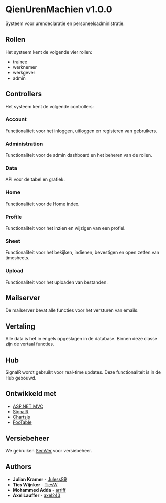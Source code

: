 # QienUrenMachien v1.0.0

Systeem voor urendeclaratie en personeelsadministratie.


## Rollen

Het systeem kent de volgende vier rollen:

- trainee 
- werknemer
- werkgever
- admin

## Controllers

Het systeem kent de volgende controllers:

### Account
Functionaliteit voor het inloggen, uitloggen en registeren van gebruikers. 

### Administration
Functionaliteit voor de admin dashboard en het beheren van de rollen.

### Data
API voor de tabel en grafiek.

### Home
Functionaliteit voor de Home index.

### Profile
Functionaliteit voor het inzien en wijzigen van een profiel.

### Sheet
Functionaliteit voor het bekijken, indienen, bevestigen en open zetten van timesheets.

### Upload
Functionaliteit voor het uploaden van bestanden.

## Mailserver
De mailserver bevat alle functies voor het versturen van emails.

## Vertaling
Alle data is het in engels opgeslagen in de database. Binnen deze classe zijn de vertaal functies.

## Hub
SignalR wordt gebruikt voor real-time updates. Deze functionaliteit is in de Hub gebouwd.

## Ontwikkeld met

- [ASP.NET MVC](https://dotnet.microsoft.com/apps/aspnet/mvc)
- [SignalR](https://dotnet.microsoft.com/apps/aspnet/signalr)
- [Chartsjs](https://www.chartjs.org/)
- [FooTable](https://fooplugins.github.io/FooTable/) 



## Versiebeheer

We gebruiken [SemVer](http://semver.org/) voor versiebeheer.

## Authors

* **Julian Kramer** - [Juless89](https://github.com/Juless89)
* **Ties Wijnker** - [TiesW](https://github.com/TiesW)
* **Mohammed Adda** - [arriff](https://github.com/arriff)
* **Axel Lauffer** - [axel243](https://github.com/axel243)
